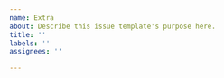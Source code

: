 ```yaml
---
name: Extra
about: Describe this issue template's purpose here.
title: ''
labels: ''
assignees: ''

---
```



